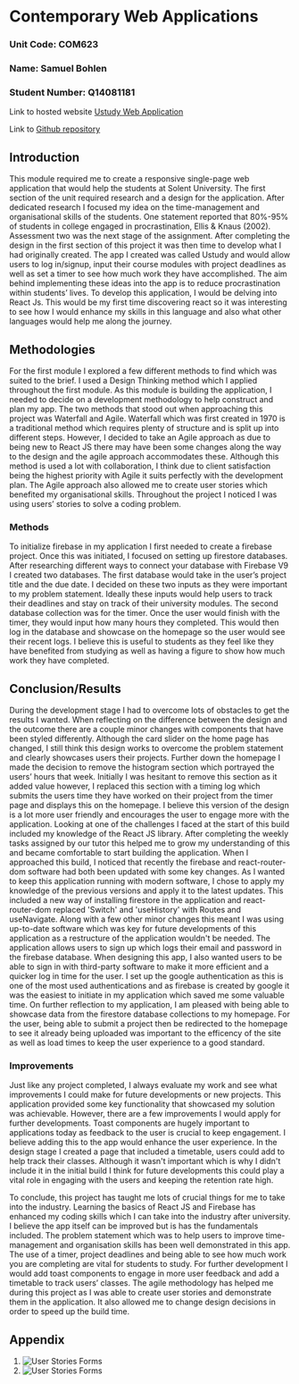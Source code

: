 # Contemporary Web Applications
### Unit Code: COM623
### Name: Samuel Bohlen
### Student Number: Q14081181

Link to hosted website [Ustudy Web Application](https://ustudylogin.web.app/)

Link to [Github repository](https://github.com/sambohlen/web-applications-ustudy)

## Introduction
This module required me to create a responsive single-page web application that would help the students at Solent University. The first section of the unit required research and a design for the application. After dedicated research I focused my idea on the time-management and organisational skills of the students. One statement reported that 80%-95% of students in college engaged in procrastination, Ellis & Knaus (2002). Assessment two was the next stage of the assignment. After completing the design in the first section of this project it was then time to develop what I had originally created. The app I created was called Ustudy and would allow users to log in/signup, input their course modules with project deadlines as well as set a timer to see how much work they have accomplished. The aim behind implementing these ideas into the app is to reduce procrastination within students’ lives. To develop this application, I would be delving into React Js. This would be my first time discovering react so it was interesting to see how I would enhance my skills in this language and also what other languages would help me along the journey. 

## Methodologies 
For the first module I explored a few different methods to find which was suited to the brief. I used a Design Thinking method which I applied throughout the first module. As this module is building the application, I needed to decide on a development methodology to help construct and plan my app. The two methods that stood out when approaching this project was Waterfall and Agile. Waterfall which was first created in 1970 is a traditional method which requires plenty of structure and is split up into different steps. However, I decided to take an Agile approach as due to being new to React JS there may have been some changes along the way to the design and the agile approach accommodates these. Although this method is used a lot with collaboration, I think due to client satisfaction being the highest priority with Agile it suits perfectly with the development plan. The Agile approach also allowed me to create user stories which benefited my organisational skills. Throughout the project I noticed I was using users’ stories to solve a coding problem.

### Methods
To initialize firebase in my application I first needed to create a firebase project. Once this was initiated, I focused on setting up firestore databases. After researching different ways to connect your database with Firebase V9 I created two databases. The first database would take in the user’s project title and the due date. I decided on these two inputs as they were important to my problem statement. Ideally these inputs would help users to track their deadlines and stay on track of their university modules. The second database collection was for the timer. Once the user would finish with the timer, they would input how many hours they completed. This would then log in the database and showcase on the homepage so the user would see their recent logs. I believe this is useful to students as they feel like they have benefited from studying as well as having a figure to show how much work they have completed.

## Conclusion/Results
During the development stage I had to overcome lots of obstacles to get the results I wanted. When reflecting on the difference between the design and the outcome there are a couple minor changes with components that have been styled differently. Although the card slider on the home page has changed, I still think this design works to overcome the problem statement and clearly showcases users their projects. Further down the homepage I made the decision to remove the histogram section which portrayed the users’ hours that week. Initially I was hesitant to remove this section as it added value however, I replaced this section with a timing log which submits the users time they have worked on their project from the timer page and displays this on the homepage. I believe this version of the design is a lot more user friendly and encourages the user to engage more with the application. Looking at one of the challenges I faced at the start of this build included my knowledge of the React JS library. After completing the weekly tasks assigned by our tutor this helped me to grow my understanding of this and became comfortable to start building the application. When I approached this build, I noticed that recently the firebase and react-router-dom software had both been updated with some key changes. As I wanted to keep this application running with modern software, I chose to apply my knowledge of the previous versions and apply it to the latest updates. This included a new way of installing firestore in the application and react-router-dom replaced 'Switch' and 'useHistory' with Routes and useNavigate. Along with a few other minor changes this meant I was using up-to-date software which was key for future developments of this application as a restructure of the application wouldn't be needed. The application allows users to sign up which logs their email and password in the firebase database. When designing this app, I also wanted users to be able to sign in with third-party software to make it more efficient and a quicker log in time for the user. I set up the google authentication as this is one of the most used authentications and as firebase is created by google it was the easiest to initiate in my application which saved me some valuable time. On further reflection to my application, I am pleased with being able to showcase data from the firestore database collections to my homepage. For the user, being able to submit a project then be redirected to the homepage to see it already being uploaded was important to the efficency of the site as well as load times to keep the user experience to a good standard. 

### Improvements
Just like any project completed, I always evaluate my work and see what improvements I could make for future developments or new projects. This application provided some key functionality that showcased my solution was achievable. However, there are a few improvements I would apply for further developments. Toast components are hugely important to applications today as feedback to the user is crucial to keep engagement. I believe adding this to the app would enhance the user experience. In the design stage I created a page that included a timetable, users could add to help track their classes. Although it wasn't important which is why I didn't include it in the initial build I think for future developments this could play a vital role in engaging with the users and keeping the retention rate high. 

To conclude, this project has taught me lots of crucial things for me to take into the industry. Learning the basics of React JS and Firebase has enhanced my coding skills which I can take into the industry after university. I believe the app itself can be improved but is has the fundamentals included. The problem statement which was to help users to improve time-management and organisation skills has been well demonstrated in this app. The use of a timer, project deadlines and being able to see how much work you are completing are vital for students to study. For further development I would add toast components to engage in more user feedback and add a timetable to track users’ classes. The agile methodology has helped me during this project as I was able to create user stories and demonstrate them in the application. It also allowed me to change design decisions in order to speed up the build time. 

## Appendix

1. ![User Stories Forms](./IMG_7291.jpg)
1. ![User Stories Forms](./IMG_7292.jpg)